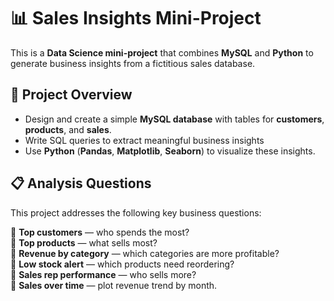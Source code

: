 # 📊 Sales Insights Mini-Project

This is a **Data Science mini-project** that combines **MySQL** and **Python** to generate business insights from a fictitious sales database.

## 🚀 Project Overview

- Design and create a simple **MySQL database** with tables for **customers**, **products**, and **sales**.
- Write SQL queries to extract meaningful business insights
- Use **Python** (**Pandas**, **Matplotlib**, **Seaborn**) to visualize these insights.

## 📋 Analysis Questions

This project addresses the following key business questions:

🔹 **Top customers** — who spends the most?  
🔹 **Top products** — what sells most?  
🔹 **Revenue by category** — which categories are more profitable?  
🔹 **Low stock alert** — which products need reordering?  
🔹 **Sales rep performance** — who sells more?  
🔹 **Sales over time** — plot revenue trend by month.
